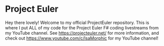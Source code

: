 # Project Euler
Hey there lovely! Welcome to my official ProjectEuler repository. This is where I put ALL of my code for the Project Euler F# coding livestreams from my YouTube channel.
See https://projecteuler.net/ for more information, and check out https://www.youtube.com/c/IsaMorphic for my YouTube channel!
